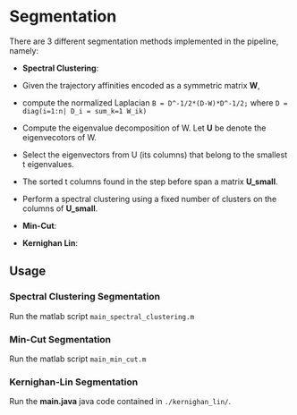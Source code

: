 # Segmentation

There are 3 different segmentation methods implemented in the pipeline, namely: 

+ **Spectral Clustering**: 
 + Given the trajectory affinities encoded as a symmetric matrix **W**, 
 + compute the normalized Laplacian `B = D^-1/2*(D-W)*D^-1/2;` where `D = diag(i=1:n| D_i = sum_k=1 W_ik)`
 + Compute the eigenvalue decomposition of W. Let **U** be denote the eigenvecotors of W.
 + Select the eigenvectors from U (its columns) that belong to the smallest t eigenvalues.
 + The sorted t columns found in the step before span a matrix **U_small**.
 + Perform a spectral clustering using a fixed number of clusters on the columns of **U_small**.
 
+ **Min-Cut**: 
+ **Kernighan Lin**: 

## Usage

### Spectral Clustering Segmentation

Run the matlab script `main_spectral_clustering.m`

### Min-Cut Segmentation

Run the matlab script `main_min_cut.m`

### Kernighan-Lin Segmentation

Run the **main.java** java code contained in `./kernighan_lin/`.
